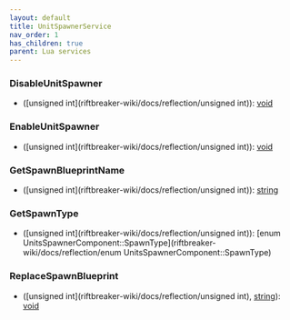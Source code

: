 ```yaml
---
layout: default
title: UnitSpawnerService
nav_order: 1
has_children: true
parent: Lua services
---
```

### DisableUnitSpawner
 * ([unsigned int](riftbreaker-wiki/docs/reflection/unsigned int)): [void](riftbreaker-wiki/docs/reflection/void)
  
### EnableUnitSpawner
 * ([unsigned int](riftbreaker-wiki/docs/reflection/unsigned int)): [void](riftbreaker-wiki/docs/reflection/void)
  
### GetSpawnBlueprintName
 * ([unsigned int](riftbreaker-wiki/docs/reflection/unsigned int)): [string](riftbreaker-wiki/docs/reflection/string)
  
### GetSpawnType
 * ([unsigned int](riftbreaker-wiki/docs/reflection/unsigned int)): [enum UnitsSpawnerComponent::SpawnType](riftbreaker-wiki/docs/reflection/enum UnitsSpawnerComponent::SpawnType)
  
### ReplaceSpawnBlueprint
 * ([unsigned int](riftbreaker-wiki/docs/reflection/unsigned int), [string](riftbreaker-wiki/docs/reflection/string)): [void](riftbreaker-wiki/docs/reflection/void)
  
